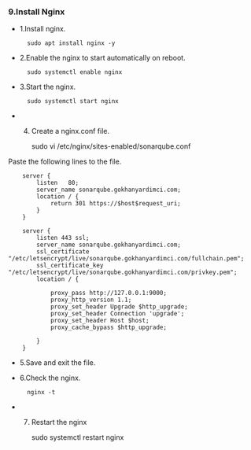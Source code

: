 ### 9.Install Nginx

- 1.Install nginx.

        sudo apt install nginx -y

- 2.Enable the nginx to start automatically on reboot.

        sudo systemctl enable nginx

- 3.Start the nginx.

        sudo systemctl start nginx

- 4. Create a nginx.conf file.

        sudo vi /etc/nginx/sites-enabled/sonarqube.conf

Paste the following lines to the file.


        server {
            listen   80;
            server_name sonarqube.gokhanyardimci.com;
            location / {
                return 301 https://$host$request_uri;
            }
        }

        server {
            listen 443 ssl;
            server_name sonarqube.gokhanyardimci.com;
            ssl_certificate "/etc/letsencrypt/live/sonarqube.gokhanyardimci.com/fullchain.pem";
            ssl_certificate_key "/etc/letsencrypt/live/sonarqube.gokhanyardimci.com/privkey.pem";
            location / {

                proxy_pass http://127.0.0.1:9000;
                proxy_http_version 1.1;
                proxy_set_header Upgrade $http_upgrade;
                proxy_set_header Connection 'upgrade';
                proxy_set_header Host $host;
                proxy_cache_bypass $http_upgrade;

            }
        }

- 5.Save and exit the file.

- 6.Check the nginx.

        nginx -t

- 7. Restart the nginx

        sudo systemctl restart nginx